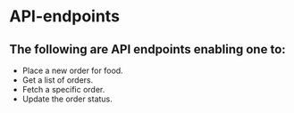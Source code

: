 # API-endpoints
## The following are API endpoints enabling one to: 
* Place a new order for food.
* Get a list of orders.
* Fetch a specific order.
* Update the order status.
